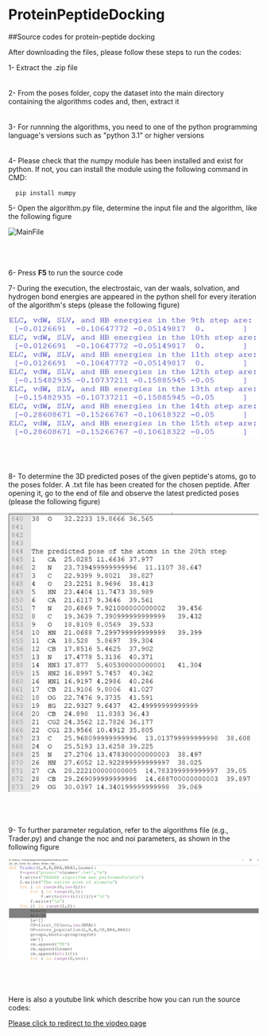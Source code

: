 # ProteinPeptideDocking
##Source codes for protein-peptide docking

After downloading the files, please follow these steps to run the codes:

  1- Extract the .zip file
  <br/><br/><br/>
  2- From the poses folder, copy the dataset into the main directory containing the algorithms codes and, then, extract it
  <br/><br/><br/>
  3- For runnning the algorithms, you need to one of the python programming language's versions such as "python 3.1" or higher versions
  <br/><br/><br/>
  4- Please check that the numpy module has been installed and exist for python. If not, you can install the module using the following command in CMD:
  
      pip install numpy
      
  5- Open the algorithm.py file, determine the input file and the algorithm, like the following figure
      
![MainFile](https://user-images.githubusercontent.com/83264279/121524377-7cf85580-ca0c-11eb-84ac-e8893880dad7.jpg)

  <br/><br/><br/>
  6- Press **F5** to run the source code
  
  7- During the execution, the electrostaic, van der waals, solvation, and hydrogen bond energies are appeared in the python shell for every iteration of the algorithm's steps (please the following figure)
  
<img src="https://github.com/MasoudiYosef/ProteinPeptideDocking/blob/1d45259f58d900d117201792cdb1e5ec0dd7455a/Help.jpg?raw=true">
 
  <br/><br/><br/>
  8- To determine the 3D predicted poses of the given peptide's atoms, go to the poses folder. A .txt file has been created for the chosen peptide. After opening it, go to the end of file and observe the latest predicted poses (please the following figure)
  
<img src="https://github.com/MasoudiYosef/ProteinPeptideDocking/blob/main/Help1.jpg">

  <br/><br/><br/>
  9- To further parameter regulation, refer to the algorithms file (e.g., Trader.py) and change the noc and noi parameters, as shown in the following figure
  
<img src="https://github.com/MasoudiYosef/ProteinPeptideDocking/blob/main/Help2.jpg">

 <br/><br/><br/> 
Here is also a youtube link which describe how you can run the source codes:
 
<a href="https://youtu.be/CPCUYPhJOe4"> Please click to redirect to the viodeo page </a>
